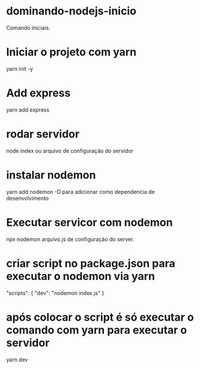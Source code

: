 # dominando-nodejs-inicio

Comando iniciais.

# Iniciar o projeto com yarn

yarn init -y

# Add express

yarn add express

# rodar servidor

node index ou arquivo de configuração do servidor

# instalar nodemon

yarn add nodemon -D para adicionar como dependencia de desenvolvimento

# Executar servicor com nodemon

npx nodemon arquivo.js de configuração do server.

# criar script no package.json para executar o nodemon via yarn

"scripts": {
"dev": "nodemon index.js"
}

# após colocar o script é só executar o comando com yarn para executar o servidor

yarn dev
